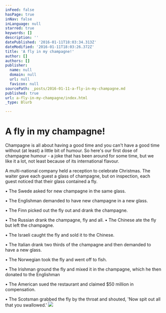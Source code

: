 ```yaml
---
inFeed: false
hasPage: true
inNav: false
inLanguage: null
starred: true
keywords: []
description: ''
datePublished: '2016-01-11T18:03:34.313Z'
dateModified: '2016-01-11T18:03:26.372Z'
title: 'A fly in my champagne!'
author: []
authors: []
publisher:
  name: null
  domain: null
  url: null
  favicon: null
sourcePath: _posts/2016-01-11-a-fly-in-my-champagne.md
published: true
url: a-fly-in-my-champagne/index.html
_type: Blurb

---
```

# A fly in my champagne!

Champagne is all about having a good time and you can't have a good time without (at least) a little bit of humour. So here's our first dose of champagne humour - a joke that has been around for some time, but we like it a lot, not least because of its international flavour. 

A multi-national company held a reception to celebrate Christmas. The waiter gave each guest a glass of champagne, but on inspection, each guest noticed that their glass contained a fly. 

• The Swede asked for new champagne in the same glass. 

• The Englishman demanded to have new champagne in a new glass. 

• The Finn picked out the fly out and drank the champagne. 

• The Russian drank the champagne, fly and all.
• The Chinese ate the fly but left the champagne. 

• The Israeli caught the fly and sold it to the Chinese. 

• The Italian drank two thirds of the champagne and then demanded to have a new glass. 

• The Norwegian took the fly and went off to fish. 

• The Irishman ground the fly and mixed it in the champagne, which he then donated to the Englishman 

• The American sued the restaurant and claimed $50 million in compensation. 

• The Scotsman grabbed the fly by the throat and shouted, 'Now spit out all that you swallowed.'
![](https://the-grid-user-content.s3-us-west-2.amazonaws.com/fe3c60ef-bcbd-4a07-91f6-fe9fabf6a307.jpg)
